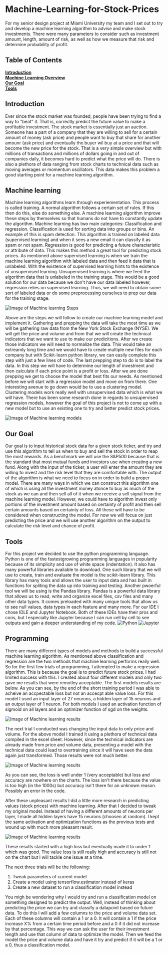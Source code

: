 # Machine-Learning-for-Stock-Prices
For my senior design project at Miami University my team and I set out to try and develop a machine learning algorithm to advise and make stock investments. There were many parameters to consider such as investment amount, length, amount of risk, as well as how we measure that risk and determine probability of profit.
## Table of Contents
**[Introduction](#Introduction)**<br>
**[Machine Learning Overview](#Machine-learning)**<br>
**[Our Goal](#Our-Goal)**<br>
**[Tools](#Tools)**<br>

## Introduction

Ever since the stock market was founded, people have been trying to find a way to "beat" it. That is, correctly predict the future value to make a profitable investment. The stock market is essentially just an auction. Someone has a part of a company that they are willing to sell for a certain amount of money (ask price) and people want to buy that share for another amounr (ask price) and eventually the buyer wil buy at a price and that will become the new price for the stock. That is a very simple overview but with millions of transactions and millions of dollars going in and out of companies daily, it becomes hard to predict what the price will do. There is also a plethora of data ranging from stock charts to technical data such as moving averages or momentum oscillators. This data makes this problem a good starting point for a machine learning algorithm. 

## Machine learning 

Machine learning algorithms learn through experiementation. This process is called training. A normal algorithm follows a certain set of rules. If this then do this, else do something else. A machine learning algorithm improve these steps by themselves so that humans do not have to constantly update the algorithm. Machine learning has two main categories: Classification and regression. Classification is used for sorting data into groups or bins. An example of this is spam detection. This algorithm is trained on labeled data (supervised learning) and when it sees a new email it can classify it as spam or not spam. Regression is good for predicting a future characteristic or attribute of data. This makes this method a great tool for predicting stock prices. As mentioned above supervised learning is when we train the machine learning algorithm with labeled data and then feed it data that is unlabeled. With the existence of supervised learning hints to the existence of unsupervised learning. Unsupervised learning is where we feed the algorithm data that is unlabeled in the training stage. This would be a good solution for our data because we don't have our data labeled however, regression relies on supervised learning. Thus, we will need to obtain some sort of labeled data or do some preprocessing ourselves to prep our data for the training stage. 

![Image of Machine learning Steps](picture/steps_pic.jpg)

Above are the steps we will follow to create our machine learning model and implement it. Gathering and prepping the data will take the most time as we will be gathering raw data from the New York Stock Exchange (NYSE). We will get the price and volume and from that we will create the technical indicators that we want to use to make our predicitions. After we create those indicators we will need to normalize the data. This would take an extreamly long time and we would have to create multiple new files for each company but with Scikit-learn python library, we can easily complete this step with just a few lines of code. The last prepping step to do is to label the data. In this step we will have to determine our length of investment and then calculate if each price point is a profit or loss. After we are done prepping we get to choose the model that best fits our needs. As mentioned before we will start with a regression model and move on from there. One interesting avenue to go down would be to use a clustering model. Clustering models work really well with unsupervised data which is what we will have. There has been some research done in regards to unsupervised regression models, however the goal of this project is not to come up with a new model but to use an existing one to try and better predict stock prices.

![Image of Machine learning models](picture/models.webp)

## Our Goal

Our goal is to input historical stock data for a given stock ticker, and try and use this algorithm to tell us when to buy and sell the stock in order to reap the most rewards. As a benchmark we will use the S&P500 because that is the standard that most mutual funds and investors use when creating a new fund. Along with the input of the ticker, a user will enter the amount they are willing to invest and the risk level that they are comfortable with. The output of the algorithm is what we need to focus on in order to build a proper model. There are many ways in which we can construct this algorithm one of which is using all the investment money atonce to buy as much of the stock as we can and then sell all of it when we receive a sell signal from the machine learning model. However, we could have to algorithm invest only portions of the investment amount based on certainty of profit and then sell certain amounts based on certainty of loss. All these will have to be considered when constructing the model. For now we will focus on just predicting the price and we will use another algorithm on the output to calculate the risk level and chance of profit. 

## Tools

For this project we decided to use the python programming language. Python is one of the fastestgrowing programming languages in popularity because of its simplicity and use of white space (indentation). It also has many powerful libraries available to download. One such library that we will use to create, train and evaluate the model is the scikit-learn library. This library has many tools and allows the user to input data and has built in functions for spliting the data up into training and testing. Another pwoerful tool we will be using is the Pandas library. Pandas is a powerful data library that allows us to read, write and organize excel files, csv files and many other data types. It comes preloaded with many unique tools that allow us to see null values, data types in each feature and many more. 
For our IDE I chose IDLE and Jupyter Notebook. Both of these IDEs have their pros and cons, but I especially like Jupyter because I can run cell by cell to see outputs and gain a deeper understanding of my code.
![Python](picture/python.jpg)
![Jupyter](picture/jupyter.png)

## Programming 

There are many different types of models and methods to build a successful machine learning algorithm. As mentioned above classification and regression are the two methods that machine learning performs really well. So for the first few trials of programming, I attempted to make a regression algorithm. This is because the goal is to predict future stock prices. I had limited success with this. I created about four different models and only two gave me results that were remotley acceptable. The first models results are below. As you can see, by the end of the short training period I was able to acheive an accpectable loss but not an accecpt able value loss. For this model I used an input layer of 27 neurons, a hidden layer of 15 neurons and an output layer of 1 neuron. For both models I used an activation function of sigmoid on all layers and an optimizer function of sgd on the weights. 

![Image of Machine learning results](picture/results_sigmoid.png)


The next trial I conducted was changing the input data to only price and volume. For the above model I trained it using a plethora of technical data compiled in the excel sheet. However, since the technical indicators are already made from price and volume data, presenting a model with the technical data could lead to overtraining since it will have seen the data again just transformed. Those results were not much better.

![Image of Machine learning results](picture/price_vol_results_1.png)

As you can see, the loss is well under 1 (very acceptable) but loss and accuracy are nowhere on the charts. The loss isn't there because the value is too high (in the 1000s) but accuracy isn't there for an unknown reason. Possibly an error in the code. 

After these unpleasant results I did a little more research in predicting values (stock prices) with machine learning. After that I decided to tweak my original model. Instead of having a different amounts of neurons per layer, I made all hidden layers have 15 neurons (choosen at random). I kept the same activation and optimization functions as the previous tests and wound up with much more pleasant result. 


![Image of Machine learning results](picture/results_trial3.png)

These results started with a high loss but eventually made it to under 1 which was good. The value loss is still really high and accuracy is still not on the chart but I will tackle one issue at a time. 

The next three trials will be the following: 
1. Tweak parameters of current model 
2. Create a model using tensorflow.estimator instead of keras
3. Create a new dataset to run a classification model instead

You migh be wondering why I would try and run a classification model on something designed to predict the output. Well, instead of thinking about predicting the price we can try and classify a datapoint based on future data. To do this I will add a few columns to the price and volume data set. Each of these columns will contain a 1 or a 0. It will contain a 1 if the price increase X% from a certain time period before and a 0 if it did not increase by that percentage. This way we can ask the user for their investment length and use that column of data to optimize the model. Then we feed the model the price and volume data and have it try and predict if it will be a 1 or a 0, thus a classification model. 
